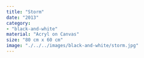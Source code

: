 ```yaml
---
title: "Storm"
date: "2013"
category: 
- "black-and-white"
material: "Acryl on Canvas"
size: "80 cm x 60 cm"
image: "./../../images/black-and-white/storm.jpg"
---
```

